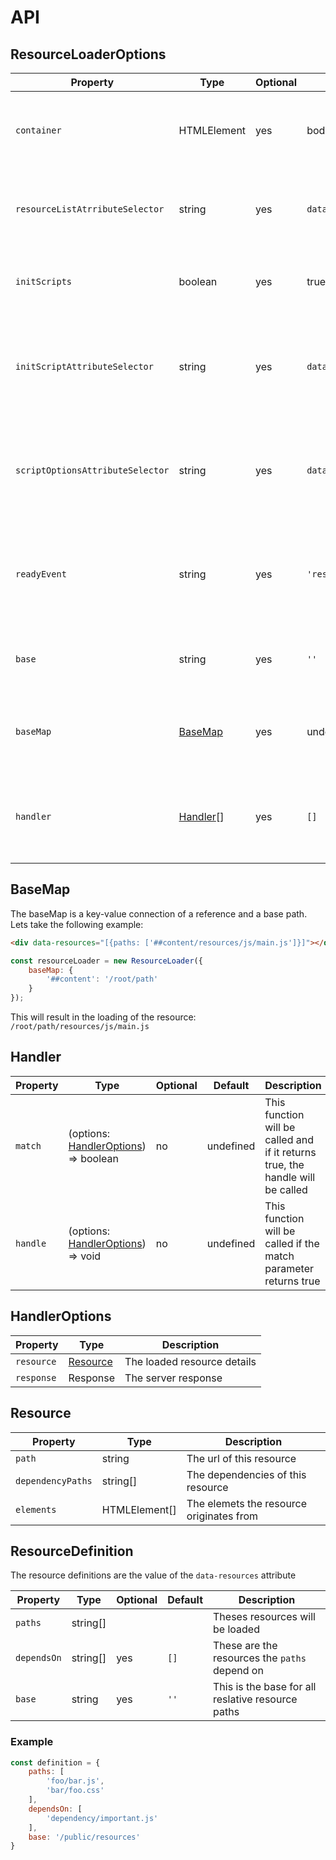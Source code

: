 # API

## ResourceLoaderOptions

| Property                         | Type                  | Optional | Default            | Description                                                                 |
|----------------------------------|-----------------------|----------|--------------------|-----------------------------------------------------------------------------|
| `container`                      | HTMLElement           | yes      | body               | The container in which to search for resource components                    |
| `resourceListAtrributeSelector`  | string                | yes      | `data-resources`   | The attribute to search in container for the resources                      |
| `initScripts`                    | boolean               | yes      | true               | If true, registered plugins will be initialized after loaded                |
| `initScriptAttributeSelector`    | string                | yes      | `data-init`        | The attribute with the plugin name to search for when initializing plugins  |
| `scriptOptionsAttributeSelector` | string                | yes      | `data-options`     | The attribute with JSON options to search for when initializing plugins     |
| `readyEvent`                     | string                | yes      | `'resourcesReady'` | The even which will be fired once all the resources are successfully loaded |
| `base`                           | string                | yes      | `''`               | The base path to use for every relative resource                            |
| `baseMap`                        | [BaseMap](#basemap)   | yes      | undefined          | The base path map to use for resolving base references                      |
| `handler`                        | [Handler](#handler)[] | yes      | `[]`               | These handlers will be called on resource loaded when they match            |

## BaseMap
The baseMap is a key-value connection of a reference and a base path. Lets take the following example:
```html
<div data-resources="[{paths: ['##content/resources/js/main.js']}]"></div>
```
```javascript
const resourceLoader = new ResourceLoader({
    baseMap: {
        '##content': '/root/path'
    }
});
```

This will result in the loading of the resource: `/root/path/resources/js/main.js`

## Handler
| Property | Type                                                    | Optional | Default   | Description                                                                    |
|----------|---------------------------------------------------------|----------|-----------|--------------------------------------------------------------------------------|
| `match`  | (options: [HandlerOptions](#handleroptions)) => boolean | no       | undefined | This function will be called and if it returns true, the handle will be called |
| `handle` | (options: [HandlerOptions](#handleroptions)) => void    | no       | undefined | This function will be called if the match parameter returns true               |

## HandlerOptions
| Property   | Type                  | Description                 |
|------------|-----------------------|-----------------------------|
| `resource` | [Resource](#resource) | The loaded resource details |
| `response` | Response              | The server response         |


## Resource
| Property          | Type          | Description                              |
|-------------------|---------------|------------------------------------------|
| `path`            | string        | The url of this resource                 |
| `dependencyPaths` | string[]      | The dependencies of this resource        |
| `elements`        | HTMLElement[] | The elemets the resource originates from |


## ResourceDefinition
The resource definitions are the value of the `data-resources` attribute

| Property    | Type     | Optional | Default | Description                                       |
|-------------|----------|----------|---------|---------------------------------------------------|
| `paths`     | string[] |          |         | Theses resources will be loaded                   |
| `dependsOn` | string[] | yes      | `[]`    | These are the resources the `paths` depend on     |
| `base`      | string   | yes      | `''`    | This is the base for all reslative resource paths |

### Example
```javascript
const definition = {
    paths: [
        'foo/bar.js',
        'bar/foo.css'
    ],
    dependsOn: [
        'dependency/important.js'
    ],
    base: '/public/resources'
}
```
